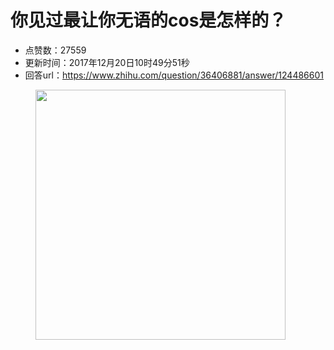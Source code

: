 # 你见过最让你无语的cos是怎样的？
- 点赞数：27559
- 更新时间：2017年12月20日10时49分51秒
- 回答url：https://www.zhihu.com/question/36406881/answer/124486601
<body>
 <figure>
  <img data-rawwidth="400" data-rawheight="481" src="https://pic1.zhimg.com/50/e078489eb333b4cf33d1f53eaab9d02b_720w.jpg?source=1940ef5c" data-original-token="e078489eb333b4cf33d1f53eaab9d02b" class="content_image" width="400">
 </figure>
</body>